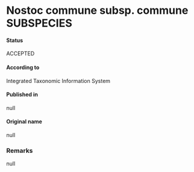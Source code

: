 Nostoc commune subsp. commune SUBSPECIES
=======

#### Status
ACCEPTED

#### According to
Integrated Taxonomic Information System

#### Published in
null

#### Original name
null

### Remarks
null
